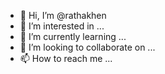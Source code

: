 - 👋 Hi, I’m @rathakhen
- 👀 I’m interested in ...
- 🌱 I’m currently learning ...
- 💞️ I’m looking to collaborate on ...
- 📫 How to reach me ...

<!---
rathakhen/rathakhen is a ✨ special ✨ repository because its `README.md` (this file) appears on your GitHub profile.
You can click the Preview link to take a look at your changes.
--->
